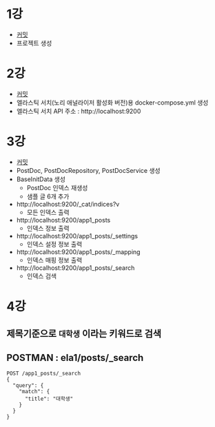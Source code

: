 # 1강
- [커밋](https://github.com/jhs512/kp-2025-04-02/commit/75dacd5)
- 프로젝트 생성

# 2강
- [커밋](https://github.com/jhs512/kp-2025-04-02/commit/855f31a)
- 엘라스틱 서치(노리 애널라이저 활성화 버전)용 docker-compose.yml 생성
- 엘라스틱 서치 API 주소 : http://localhost:9200

# 3강
- [커밋](https://github.com/jhs512/kp-2025-04-02/commit/main)
- PostDoc, PostDocRepository, PostDocService 생성
- BaseInitData 생성
  - PostDoc 인덱스 재생성
  - 샘플 글 6개 추가
- http://localhost:9200/_cat/indices?v
  - 모든 인덱스 출력
- http://localhost:9200/app1_posts
  - 인덱스 정보 출력
- http://localhost:9200/app1_posts/_settings
  - 인덱스 설정 정보 출력
- http://localhost:9200/app1_posts/_mapping
  - 인덱스 매핑 정보 출력
- http://localhost:9200/app1_posts/_search
  - 인덱스 검색

# 4강

## 제목기준으로 `대학생` 이라는 키워드로 검색

## POSTMAN : ela1/posts/_search
```
POST /app1_posts/_search
{
  "query": {
    "match": {
      "title": "대학생"
    }
  }
}
```